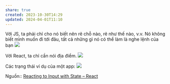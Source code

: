 ```yaml
---
share: true
created: 2023-10-30T14:29
updated: 2024-04-01T11:10
---
```


Với JS, ta phải chỉ cho nó biết nên rẽ chỗ nào, rẽ như thế nào, v.v. Nó không biết mình muốn đi tới đâu, tất cả những gì nó có thể làm là nghe lệnh của bạn
![](https://react.dev/images/docs/illustrations/i_imperative-ui-programming.png) 

Với React, ta chỉ cần nói địa điểm.
![](https://react.dev/images/docs/illustrations/i_declarative-ui-programming.png) 

Các trạng thái ví dụ của một app:
![](https://react.dev/_next/image?url=%2Fimages%2Fdocs%2Fdiagrams%2Fresponding_to_input_flow.png&w=1920&q=75) 

Nguồn:: [Reacting to Input with State – React](https://react.dev/learn/reacting-to-input-with-state)